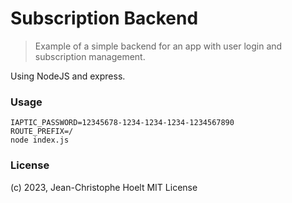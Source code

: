 # Subscription Backend

> Example of a simple backend for an app with user login and subscription management.

Using NodeJS and express.

### Usage

    IAPTIC_PASSWORD=12345678-1234-1234-1234-1234567890
    ROUTE_PREFIX=/
    node index.js

### License

(c) 2023, Jean-Christophe Hoelt
MIT License

